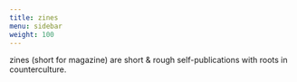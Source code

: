 ```yaml
---
title: zines
menu: sidebar
weight: 100
---
```


zines (short for magazine) are short & rough self-publications with roots in counterculture.
